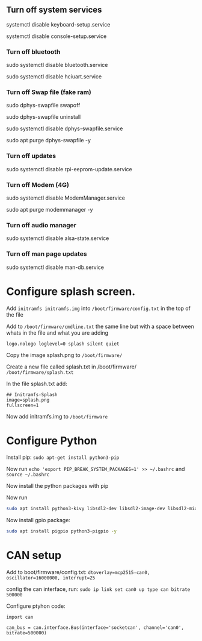 ## Turn off system services

systemctl disable keyboard-setup.service

systemctl disable console-setup.service

### Turn off bluetooth

sudo systemctl disable bluetooth.service

sudo systemctl disable hciuart.service

### Turn off Swap file (fake ram)

sudo dphys-swapfile swapoff

sudo dphys-swapfile uninstall

sudo systemctl disable dphys-swapfile.service

sudo apt purge dphys-swapfile -y

### Turn off updates

sudo systemctl disable rpi-eeprom-update.service

### Turn off Modem (4G)

sudo systemctl disable ModemManager.service

sudo apt purge modemmanager -y

### Turn off audio manager

sudo systemctl disable alsa-state.service

### Turn off man page updates

sudo systemctl disable man-db.service

# Configure splash screen. 

Add `initramfs initramfs.img` into `/boot/firmware/config.txt` in the top of the file

Add to `/boot/firmware/cmdline.txt` the same line but with a space between whats in the file and what you are adding 

`logo.nologo loglevel=0 splash silent quiet` 

Copy the image splash.png to `/boot/firmware/`

Create a new file called splash.txt in /boot/firmware/ `/boot/firmware/splash.txt`

In the file splash.txt add:

```
## Initramfs-Splash
image=splash.png
fullscreen=1
```

Now add initramfs.img to `/boot/firmware`

# Configure Python

Install pip: `sudo apt-get install python3-pip`

Now run `echo 'export PIP_BREAK_SYSTEM_PACKAGES=1' >> ~/.bashrc` and `source ~/.bashrc`

Now install the python packages with pip

Now run 
``` bash
sudo apt install python3-kivy libsdl2-dev libsdl2-image-dev libsdl2-mixer-dev libsdl2-ttf-dev libmtdev-dev libgl1-mesa-dev libgles2-mesa-dev libdrm-dev libgbm-dev libudev-dev
```

Now install gpio package: 
```bash
sudo apt install pigpio python3-pigpio -y
```

# CAN setup

Add to boot/firmware/config.txt:
`dtoverlay=mcp2515-can0, oscillator=16000000, interrupt=25`

config the can interface, run:
`sudo ip link set can0 up type can bitrate 500000`

Configure ptyhon code:
```ptyhon
import can

can_bus = can.interface.Bus(interface='socketcan', channel='can0', bitrate=500000)
```